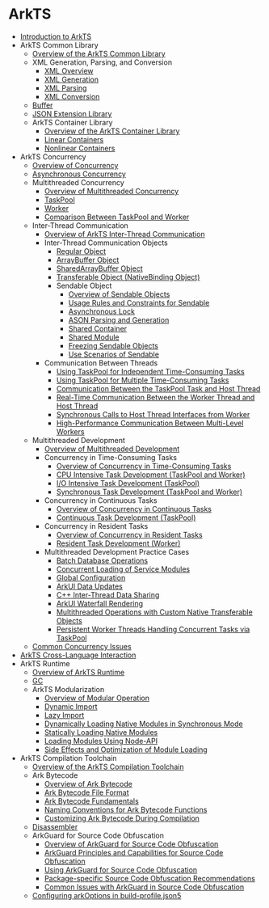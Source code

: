 # ArkTS

- [Introduction to ArkTS](arkts-overview.md)
- ArkTS Common Library<!--arkts-utils-->
  - [Overview of the ArkTS Common Library](arkts-utils-overview.md)
  - XML Generation, Parsing, and Conversion<!--xml-generation-parsing-conversion-->
    - [XML Overview](xml-overview.md)
    - [XML Generation](xml-generation.md)
    - [XML Parsing](xml-parsing.md)
    - [XML Conversion](xml-conversion.md)
  - [Buffer](buffer.md)
  - [JSON Extension Library](arkts-json.md)
  - ArkTS Container Library<!--containers-->
    - [Overview of the ArkTS Container Library](container-overview.md)
    - [Linear Containers](linear-container.md)
    - [Nonlinear Containers](nonlinear-container.md)
- ArkTS Concurrency<!--arkts-concurrency-->
  - [Overview of Concurrency](concurrency-overview.md)
  - [Asynchronous Concurrency](async-concurrency-overview.md)
  - Multithreaded Concurrency<!--multithread-concurrency-->
    - [Overview of Multithreaded Concurrency](multi-thread-concurrency-overview.md)
    - [TaskPool](taskpool-introduction.md)
    - [Worker](worker-introduction.md)
    - [Comparison Between TaskPool and Worker](taskpool-vs-worker.md)
  - Inter-Thread Communication<!--interthead-communication-->
    - [Overview of ArkTS Inter-Thread Communication](interthread-communication-overview.md)
    - Inter-Thread Communication Objects<!--interthead-communication-object-->
      - [Regular Object](normal-object.md)
      - [ArrayBuffer Object](arraybuffer-object.md)
      - [SharedArrayBuffer Object](shared-arraybuffer-object.md)
      - [Transferable Object (NativeBinding Object)](transferabled-object.md)
      - Sendable Object<!--sendable-object-->
        - [Overview of Sendable Objects](arkts-sendable.md)
        - [Usage Rules and Constraints for Sendable](sendable-constraints.md)
        - [Asynchronous Lock](arkts-async-lock-introduction.md)
        - [ASON Parsing and Generation](ason-parsing-generation.md)
        - [Shared Container](arkts-collections-introduction.md)
        - [Shared Module](arkts-sendable-module.md)
        - [Freezing Sendable Objects](sendable-freeze.md)
        - [Use Scenarios of Sendable](sendable-guide.md)
    - Communication Between Threads<!--interthead-communication-guide-->
      - [Using TaskPool for Independent Time-Consuming Tasks](independent-time-consuming-task.md)
      - [Using TaskPool for Multiple Time-Consuming Tasks](multi-time-consuming-tasks.md)
      - [Communication Between the TaskPool Task and Host Thread](taskpool-communicates-with-mainthread.md)
      - [Real-Time Communication Between the Worker Thread and Host Thread](worker-communicates-with-mainthread.md)
      - [Synchronous Calls to Host Thread Interfaces from Worker](worker-invoke-mainthread-interface.md)
      - [High-Performance Communication Between Multi-Level Workers](worker-postMessage-sendable.md)
  - Multithreaded Development<!--multithread-develop-guide-->
    - [Overview of Multithreaded Development](multithread-develop-overview.md)
    - Concurrency in Time-Consuming Tasks<!--time-consuming-task-->
      - [Overview of Concurrency in Time-Consuming Tasks](time-consuming-task-overview.md)
      - [CPU Intensive Task Development (TaskPool and Worker)](cpu-intensive-task-development.md)
      - [I/O Intensive Task Development (TaskPool)](io-intensive-task-development.md)
      - [Synchronous Task Development (TaskPool and Worker)](sync-task-development.md)
    - Concurrency in Continuous Tasks<!--long-time-task-->
      - [Overview of Concurrency in Continuous Tasks](long-time-task-overview.md)
      - [Continuous Task Development (TaskPool)](long-time-task-guide.md)
    - Concurrency in Resident Tasks<!--resident-task-->
      - [Overview of Concurrency in Resident Tasks](resident-task-overview.md)
      - [Resident Task Development (Worker)](resident-task-guide.md)
    - Multithreaded Development Practice Cases<!--multithread-develop-case-->
      - [Batch Database Operations](batch-database-operations-guide.md)
      - [Concurrent Loading of Service Modules](concurrent-loading-modules-guide.md)
      - [Global Configuration](global-configuration-guide.md)
      - [ArkUI Data Updates](makeobserved-sendable.md)
      - [C++ Inter-Thread Data Sharing](native-interthread-shared.md)
      - [ArkUI Waterfall Rendering](taskpool-waterflow.md)
      - [Multithreaded Operations with Custom Native Transferable Objects](napi-coerce-to-native-binding-object.md)
      - [Persistent Worker Threads Handling Concurrent Tasks via TaskPool](worker-and-taskpool.md)
  -  [Common Concurrency Issues](concurrency-faq.md)
- [ArkTS Cross-Language Interaction](arkts-cross-language-interaction.md)
- ArkTS Runtime<!--arkts-runtime-->
  - [Overview of ArkTS Runtime](arkts-runtime-overview.md)
  - [GC](gc-introduction.md)
  - ArkTS Modularization<!--arkts-runtime-module-->
    - [Overview of Modular Operation](module-principle.md)
    - [Dynamic Import](arkts-dynamic-import.md)
    - [Lazy Import](arkts-lazy-import.md)
    - [Dynamically Loading Native Modules in Synchronous Mode](js-apis-load-native-module.md)
    - [Statically Loading Native Modules](arkts-import-native-module.md)
    - [Loading Modules Using Node-API](load-module-base-nodeapi.md)
    - [Side Effects and Optimization of Module Loading](arkts-module-side-effects.md)
- ArkTS Compilation Toolchain<!--arkts-compilation-tool-chain-->
  - [Overview of the ArkTS Compilation Toolchain](compilation-tool-chain-overview.md)
  - Ark Bytecode<!--arkts-bytecode-->
    - [Overview of Ark Bytecode](arkts-bytecode-overview.md)
    - [Ark Bytecode File Format](arkts-bytecode-file-format.md)
    - [Ark Bytecode Fundamentals](arkts-bytecode-fundamentals.md)
    - [Naming Conventions for Ark Bytecode Functions](arkts-bytecode-function-name.md)
    - [Customizing Ark Bytecode During Compilation](customize-bytecode-during-compilation.md)
  - [Disassembler](tool-disassembler.md)
  - ArkGuard for Source Code Obfuscation<!--arkts-arkguard-->
    - [Overview of ArkGuard for Source Code Obfuscation](source-obfuscation-overview.md)
    - [ArkGuard Principles and Capabilities for Source Code Obfuscation](source-obfuscation.md)
    - [Using ArkGuard for Source Code Obfuscation](source-obfuscation-guide.md)
    - [Package-specific Source Code Obfuscation Recommendations](source-obfuscation-practice.md)
    - [Common Issues with ArkGuard in Source Code Obfuscation](source-obfuscation-questions.md)
  - [Configuring arkOptions in build-profile.json5](arkoptions-guide.md)
